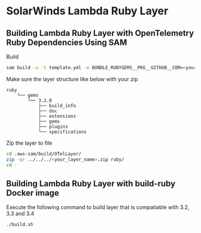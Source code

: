 # SolarWinds Lambda Ruby Layer

## Building Lambda Ruby Layer with OpenTelemetry Ruby Dependencies Using SAM

Build

```bash
sam build -u -t template.yml -e BUNDLE_RUBYGEMS__PKG__GITHUB__COM=<your_github_token>
```

Make sure the layer structure like below with your zip

```console
ruby
    └── gems
        └── 3.2.0
            ├── build_info
            ├── doc
            ├── extensions
            ├── gems
            ├── plugins
            └── specifications
```

Zip the layer to file

```bash
cd .aws-sam/build/OTelLayer/
zip -qr ../../../<your_layer_name>.zip ruby/
cd -
```

## Building Lambda Ruby Layer with build-ruby Docker image

Execute the following command to build layer that is compatiable with 3.2, 3.3 and 3.4

```bash
./build.sh
```
